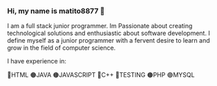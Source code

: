 ### Hi, my name is matito8877 👋

I am a full stack junior programmer. Im Passionate about creating technological solutions and enthusiastic about software development. I define myself as a junior programmer with a fervent desire to learn and grow in the field of computer science.

I have experience in:

🔵HTML
🟠JAVA
🟠JAVASCRIPT
🔵C++
🔴TESTING
🟤PHP
🟣MYSQL

